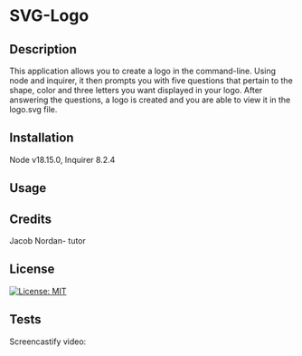 # SVG-Logo

## Description

This application allows you to create a logo in the command-line. Using node and inquirer, it then prompts you with five questions that pertain to the shape, color and three letters you want displayed in your logo. After answering the questions, a logo is created and you are able to view it in the logo.svg file.

## Installation

Node v18.15.0, Inquirer 8.2.4

## Usage

## Credits

Jacob Nordan- tutor

## License

[![License: MIT](https://img.shields.io/badge/License-MIT-yellow.svg)](https://opensource.org/licenses/MIT)

## Tests

Screencastify video:
